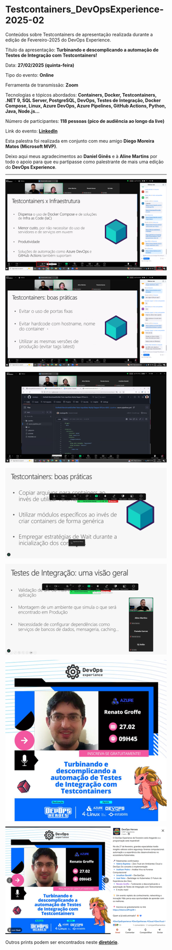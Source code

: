 # Testcontainers_DevOpsExperience-2025-02
Conteúdos sobre Testcontainers de apresentação realizada durante a edição de Fevereiro-2025 do DevOps Experience. 

Título da apresentação: **Turbinando e descomplicando a automação de Testes de Integração com Testcontainers!**

Data: **27/02/2025 (quinta-feira)**

Tipo do evento: **Online**

Ferramenta de transmissão: **Zoom**

Tecnologias e tópicos abordados: **Containers, Docker, Testcontainers, .NET 9, SQL Server, PostgreSQL, DevOps, Testes de Integração, Docker Compose, Linux, Azure DevOps, Azure Pipelines, GitHub Actions, Python, Java, Node.js...**

Número de participantes: **118 pessoas (pico de audiência ao longo da live)**

Link do evento: [**LinkedIn**](https://www.linkedin.com/posts/devopsheroes_devopsexperience-devopsheroes-cloud-activity-7299839683763576834-K5tF/)

Esta palestra foi realizada em conjunto com meu amigo **Diego Moreira Matos (Microsoft MVP)**.

Deixo aqui meus agradecimentos ao **Daniel Ginês** e à **Aline Martins** por todo o apoio para que eu partipasse como palestrante de mais uma edição do **DevOps Experience**.

---

![Audiência](img/audiencia.png)

![Renato e Diego palestrando](img/t-09.png)

![Renato e Diego palestrando](img/t-12.png)

![Renato e Diego palestrando](img/t-04.png)

![Renato e Diego palestrando](img/t-01.png)

![Banner](img/banner.jpg)

![LinkedIn](img/divulgacao.png)

Outros prints podem ser encontrados neste [**diretório**](/img/).